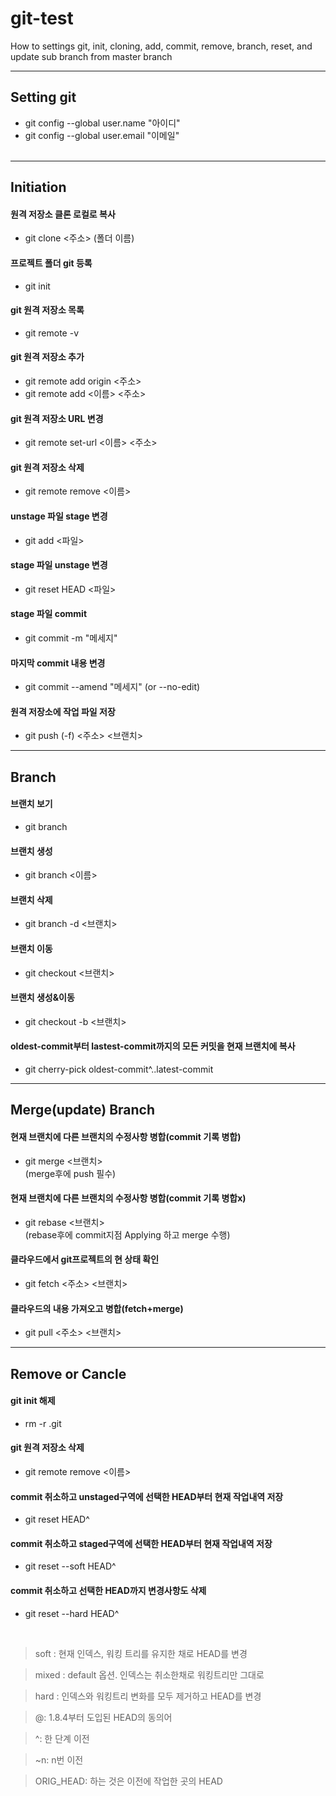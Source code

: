 # git-test

How to settings git, init, cloning, add, commit, remove, branch, reset, and update sub branch from master branch
<br>

---

## Setting git

- git config --global user.name "아이디"
- git config --global user.email "이메일"
  <br><br>

---

## Initiation

#### 원격 저장소 클론 로컬로 복사

- git clone <주소> (폴더 이름)

#### 프로젝트 폴더 git 등록

- git init

#### git 원격 저장소 목록

- git remote -v

#### git 원격 저장소 추가

- git remote add origin <주소>
- git remote add <이름> <주소>

#### git 원격 저장소 URL 변경

- git remote set-url <이름> <주소>

#### git 원격 저장소 삭제

- git remote remove <이름>

#### unstage 파일 stage 변경

- git add <파일>

#### stage 파일 unstage 변경

- git reset HEAD <파일>

#### stage 파일 commit

- git commit -m "메세지"

#### 마지막 commit 내용 변경
- git commit --amend "메세지" (or --no-edit)

#### 원격 저장소에 작업 파일 저장

- git push (-f) <주소> <브랜치>


---

## Branch

#### 브랜치 보기

- git branch

#### 브랜치 생성

- git branch <이름>

#### 브랜치 삭제

- git branch -d <브랜치>

#### 브랜치 이동

- git checkout <브랜치>

#### 브랜치 생성&이동

- git checkout -b <브랜치>

#### oldest-commit부터 lastest-commit까지의 모든 커밋을 현재 브랜치에 복사

- git cherry-pick oldest-commit^..latest-commit


---

## Merge(update) Branch

#### 현재 브랜치에 다른 브랜치의 수정사항 병합(commit 기록 병합)

- git merge <브랜치><br>
  (merge후에 push 필수)

#### 현재 브랜치에 다른 브랜치의 수정사항 병합(commit 기록 병합x)

- git rebase <브랜치><br>
  (rebase후에 commit지점 Applying 하고 merge 수행)

#### 클라우드에서 git프로젝트의 현 상태 확인

- git fetch <주소> <브랜치>

#### 클라우드의 내용 가져오고 병합(fetch+merge)

- git pull <주소> <브랜치>


---

## Remove or Cancle

#### git init 해제

- rm -r .git

#### git 원격 저장소 삭제

- git remote remove <이름>

#### commit 취소하고 unstaged구역에 선택한 HEAD부터 현재 작업내역 저장

- git reset HEAD^

#### commit 취소하고 staged구역에 선택한 HEAD부터 현재 작업내역 저장

- git reset --soft HEAD^

#### commit 취소하고 선택한 HEAD까지 변경사항도 삭제

- git reset --hard HEAD^

<br>

> soft : 현재 인덱스, 워킹 트리를 유지한 채로 HEAD를 변경

> mixed : default 옵션. 인덱스는 취소한채로 워킹트리만 그대로

> hard : 인덱스와 워킹트리 변화를 모두 제거하고 HEAD를 변경

> @: 1.8.4부터 도입된 HEAD의 동의어

> ^: 한 단계 이전

> ~n: n번 이전

> ORIG_HEAD: 하는 것은 이전에 작업한 곳의 HEAD
